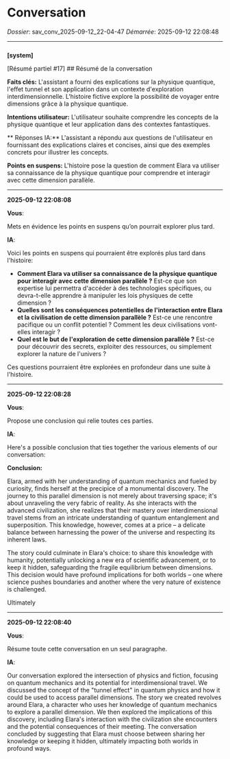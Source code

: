 # Conversation
_Dossier_: sav_conv_2025-09-12_22-04-47
_Démarrée_: 2025-09-12 22:08:48

---

###   
**[system]**

[Résumé partiel #17] ## Résumé de la conversation 

**Faits clés:**  L'assistant a fourni des explications sur la physique quantique, l'effet tunnel et son application dans un contexte d'exploration interdimensionnelle. L'histoire fictive explore la possibilité de voyager entre dimensions grâce à la physique quantique.

**Intentions utilisateur:**  L'utilisateur souhaite comprendre les concepts de la physique quantique et leur application dans des contextes fantastiques. 

** Réponses IA:**  L'assistant a répondu aux questions de l'utilisateur en fournissant des explications claires et concises, ainsi que des exemples concrets pour illustrer les concepts. 

**Points en suspens:** L'histoire pose la question de comment Elara va utiliser sa connaissance de la physique quantique pour comprendre et interagir avec cette dimension parallèle.

---
**2025-09-12 22:08:08**

**Vous**:

Mets en évidence les points en suspens qu’on pourrait explorer plus tard.

**IA**:

Voici les points en suspens qui pourraient être explorés plus tard dans l'histoire:

* **Comment Elara va utiliser sa connaissance de la physique quantique pour interagir avec cette dimension parallèle ?**  Est-ce que son expertise lui permettra d'accéder à des technologies spécifiques, ou devra-t-elle apprendre à manipuler les lois physiques de cette dimension ? 
* **Quelles sont les conséquences potentielles de l'interaction entre Elara et la civilisation de cette dimension parallèle ?** Est-ce une rencontre pacifique ou un conflit potentiel ?  Comment les deux civilisations vont-elles interagir ? 
* **Quel est le but de l'exploration de cette dimension parallèle ?**  Est-ce pour découvrir des secrets, exploiter des ressources, ou simplement explorer la nature de l'univers ?


Ces questions pourraient être explorées en profondeur dans une suite à l'histoire.

---
**2025-09-12 22:08:28**

**Vous**:

Propose une conclusion qui relie toutes ces parties.

**IA**:

Here's a possible conclusion that ties together the various elements of our conversation: 

**Conclusion:**

Elara, armed with her understanding of quantum mechanics and fueled by curiosity, finds herself at the precipice of a monumental discovery.  The journey to this parallel dimension is not merely about traversing space; it's about unraveling the very fabric of reality. As she interacts with the advanced civilization, she realizes that their mastery over interdimensional travel stems from an intricate understanding of quantum entanglement and superposition. This knowledge, however, comes at a price – a delicate balance between harnessing the power of the universe and respecting its inherent laws.

The story could culminate in Elara's choice: to share this knowledge with humanity, potentially unlocking a new era of scientific advancement, or to keep it hidden, safeguarding the fragile equilibrium between dimensions.  This decision would have profound implications for both worlds – one where science pushes boundaries and another where the very nature of existence is challenged. 

Ultimately

---
**2025-09-12 22:08:40**

**Vous**:

Résume toute cette conversation en un seul paragraphe.

**IA**:

Our conversation explored the intersection of physics and fiction, focusing on quantum mechanics and its potential for interdimensional travel.  We discussed the concept of the "tunnel effect" in quantum physics and how it could be used to access parallel dimensions. The story we created revolves around Elara, a character who uses her knowledge of quantum mechanics to explore a parallel dimension. We then explored the implications of this discovery, including Elara's interaction with the civilization she encounters and the potential consequences of their meeting.  The conversation concluded by suggesting that Elara must choose between sharing her knowledge or keeping it hidden, ultimately impacting both worlds in profound ways.
